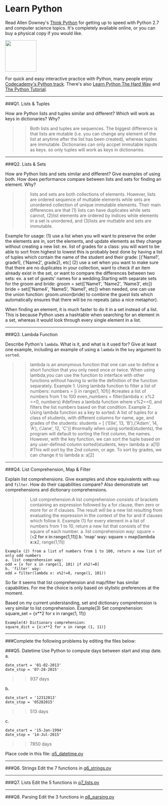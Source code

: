 # Learn Python


Read Allen Downey's [Think Python](http://www.greenteapress.com/thinkpython/) for getting up to speed with Python 2.7 and computer science topics. It's completely available online, or you can buy a physical copy if you would like.

<a href="http://www.greenteapress.com/thinkpython/"><img src="img/think_python.png" style="width: 100px;" target="_blank"></a>

For quick and easy interactive practice with Python, many people enjoy [Codecademy's Python track](http://www.codecademy.com/en/tracks/python). There's also [Learn Python The Hard Way](http://learnpythonthehardway.org/book/) and [The Python Tutorial](https://docs.python.org/2/tutorial/).

---

###Q1. Lists &amp; Tuples

How are Python lists and tuples similar and different? Which will work as keys in dictionaries? Why?

>>  Both lists and tuples are sequences. The biggest difference is that lists are mutable (i.e. you can change any element of the list at anytime after the list has been created), whereas tuples are immutable. 
    Dictionaries can only accpet immutable inputs as keys. so only tuples will work as keys in dictionaries.

---

###Q2. Lists &amp; Sets

How are Python lists and sets similar and different? Give examples of using both. How does performance compare between lists and sets for finding an element. Why?

>> lists and sets are both collections of elements. However, lists are ordered sequence of muttable elements while sets are unordered collection of unique immutable elements. 
Their main differences are that (1) lists can have duplicates while sets cannot, (2)list elements are ordered by indices while elements in a set is unordered, and (3)lists are muttable and sets are immutable.

Example for usage:
(1) use a list when you will want to preserve the order the elements are in, sort the elements, and update elements as they change without creating a new list:
	ex. list of grades for a class: you will want to be able to sort from highest to lowest
	    this is probably best done by having a list of tuples which contain the name of the student and their grade: [('Name1', grade1), ('Name2', grade2), etc]
(2) use a set when you want to make sure that there are no duplicates in your collection, want to check if an item already exist in the set, or want to compare the differences between two sets:
	ex. a set of guests' names for a wedding.Starting with separate sets for the groom and bride:
	    groom = set(['Name1', 'Name2', 'Name3', etc])
	    bride = set(['Name4', 'Name5', 'Name1', etc])
        when needed, one can use the union function: groom.union(bride) to combine the guest lists which automatically ensures that there will be no repeats (also a nice metaphor).

When finding an element, it is much faster to do it in a set instead of a list. This is because Python uses a hashtable when searching for an element in a set, whereas it would look through every single element in a list. 
 

---

###Q3. Lambda Function

Describe Python's `lambda`. What is it, and what is it used for? Give at least one example, including an example of using a `lambda` in the `key` argument to `sorted`.

>> lambda is an anonymous function that one can use to define a short function that you only need once or twice. When using lambda,you can use the function to interface with other functions without having to write the definition of the function separately.
	Example 1. Using lambda function to filter a list of numbers:
		numbers = [i in range(1, 101)] #creates a list of numbers from 1 to 100
		even_numbers = filter(lambda x: x%2 ==0, numbers) #defines a lambda function where x%2==0, and filters the list numbers based on that condition.
	Example 2. Using lambda function as a key to sorted: 
		A list of tuples for a class of students, with different columns for name, age, and grades of the students:
		students = [ ('Elle', 13, 'B'),('Adam', 14, 'A'), ('Jane', 12, 'C')]
		#normally when using sorted(students), the program will default to sorting the first column, the names. However, with the key function, we can sort the tuple based on any user-defined column
		sorted(students, key= lambda a: a[1]) #This will sort by the 2nd column, or age. To sort by grades, we can change it to lambda a: a[2]
 

---

###Q4. List Comprehension, Map &amp; Filter

Explain list comprehensions. Give examples and show equivalents with `map` and `filter`. How do their capabilities compare? Also demonstrate set comprehensions and dictionary comprehensions.

>> List comprehension:A list comprehension consists of brackets containing an expression followed by a for clause, then zero or more for or if clauses. The result will be a new list resulting from evaluating the expression in the context of the for and if clauses which follow it.
	Example (1) for every element in a list of numbers from 1 to 10, return a new list that consists of the square of each number.
	a. list comprehension way:
	square = [x**2 for x in range(1,11)]
	b. 'map' way:
	square = map(lambda x:x**2, range(1,11))

	Example (2) from a list of numbers from 1 to 100, return a new list of only odd numbers
	a. list comprehension way:
	odd = [x for x in range(1, 101) if x%2!=0]
	b. 'filter' way:
	odd = filter(lambda x: x%2!=0, range(1, 101))

   So far it seems that list comprehension and map/filter has similar capabilities. For me the choice is only based on stylistic preferences at the moment.

   Based on my current understanding, set and dictionary comprehension is very similar to list comprehension. 
        Example(3) Set comprehension: 
	square_set = {x**2 for x in range(1, 11)}
	
	Example(4) Dictionary comprehension:
	square_dict = {x:x**2 for x in range (1, 11)}	
---

###Complete the following problems by editing the files below:

###Q5. Datetime
Use Python to compute days between start and stop date.   
a.  

```
date_start = '01-02-2013'    
date_stop = '07-28-2015'
```

>> 937 days

b.  
```
date_start = '12312013'  
date_stop = '05282015'  
```

>> 513 days

c.  
```
date_start = '15-Jan-1994'      
date_stop = '14-Jul-2015'  
```

>> 7850 days

Place code in this file: [q5_datetime.py](python/q5_datetime.py)

---

###Q6. Strings
Edit the 7 functions in [q6_strings.py](python/q6_strings.py)

---

###Q7. Lists
Edit the 5 functions in [q7_lists.py](python/q7_lists.py)

---

###Q8. Parsing
Edit the 3 functions in [q8_parsing.py](python/q8_parsing.py)





